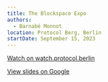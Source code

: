```yaml
---
title: The Blockspace Expo
authors:
  - Barnabé Monnot
location: Protocol Berg, Berlin
startDate: September 15, 2023
---
```


[Watch on watch.protocol.berlin](https://watch.protocol.berlin/ethberlin/protocol_berg/session/the_blockspace_expo)

[View slides on Google](https://docs.google.com/presentation/d/1KRDlL7BzinT4d62F0Nb-9FOGylBLko5uHvb2ae_IaQA/view)
